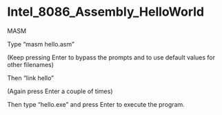 # Intel_8086_Assembly_HelloWorld
MASM

Type “masm hello.asm”

(Keep pressing Enter to bypass the prompts and to use default values for other filenames)

Then “link hello”

(Again press Enter a couple of times)

Then type “hello.exe” and press Enter to execute the program.
